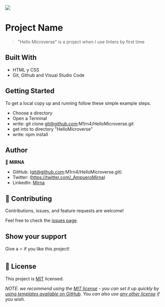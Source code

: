 ![](https://img.shields.io/badge/Microverse-blueviolet)

# Project Name

> "Hello Microverse" is a project when I use linters by first time


## Built With

- HTML y CSS
- Git, Github and Visual Studio Code

## Getting Started

To get a local copy up and running follow these simple example steps.

- Choose a directory
- Open a Terminal
- write: git clone git@github.com:M1rn4/HelloMicroverse.git
- get into to directory "HelloMicroverse"
- write: npm install

## Author

👤 **MIRNA**

- GitHub: (git@github.com:M1rn4/HelloMicroverse.git)
- Twitter: (https://twitter.com/_AmpueroMirna)
- LinkedIn: [Mirna](https://www.linkedin.com/in/mirna-ampuero-caro/)


## 🤝 Contributing

Contributions, issues, and feature requests are welcome!

Feel free to check the [issues page](https://github.com/M1rn4/HelloMicroverse/issues).

## Show your support

Give a ⭐️ if you like this project!

## 📝 License

This project is [MIT](./LICENSE) licensed.

_NOTE: we recommend using the [MIT license](https://choosealicense.com/licenses/mit/) - you can set it up quickly by [using templates available on GitHub](https://docs.github.com/en/communities/setting-up-your-project-for-healthy-contributions/adding-a-license-to-a-repository). You can also use [any other license](https://choosealicense.com/licenses/) if you wish._